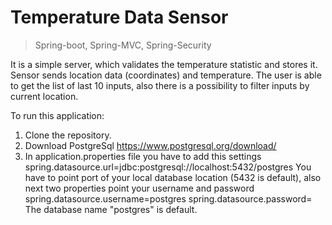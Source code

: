 # Temperature Data Sensor

>Spring-boot, Spring-MVC, Spring-Security

It is a simple server, which validates the temperature statistic and stores it.
Sensor sends location data (coordinates) and temperature. The user is able to get the list of last 10 inputs, also there 
is a possibility to filter inputs by current location.


To run this application:
1. Clone the repository.
2. Download PostgreSql
    https://www.postgresql.org/download/
3. In application.properties file you have to add this settings
    spring.datasource.url=jdbc:postgresql://localhost:5432/postgres
You have to point port of your local database location (5432 is default), 
also next two properties point your username and password
spring.datasource.username=postgres
spring.datasource.password=
The database name "postgres" is default.
 
 
 
